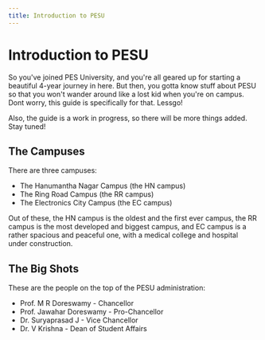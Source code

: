```yaml
---
title: Introduction to PESU
---
```


# Introduction to PESU

So you've joined PES University, and you're all geared up for starting a beautiful 4-year journey in here. But then, you gotta know stuff about PESU so that you won't wander around like a lost kid when you're on campus. Dont worry, this guide is specifically for that. Lessgo!

Also, the guide is a work in progress, so there will be more things added. Stay tuned!


## The Campuses
There are three campuses:
* The Hanumantha Nagar Campus (the HN campus)
* The Ring Road Campus (the RR campus)
* The Electronics City Campus (the EC campus)

Out of these, the HN campus is the oldest and the first ever campus, the RR campus is the most developed and biggest campus, and EC campus is a rather spacious and peaceful one, with a medical college and hospital under construction.


## The Big Shots
These are the people on the top of the PESU administration:
* Prof. M R Doreswamy - Chancellor
* Prof. Jawahar Doreswamy - Pro-Chancellor
* Dr. Suryaprasad J - Vice Chancellor
* Dr. V Krishna - Dean of Student Affairs